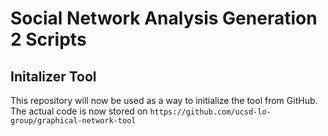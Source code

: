 # Social Network Analysis Generation 2 Scripts
## Initalizer Tool
This repository will now be used as a way to initialize the tool from GitHub.  
The actual code is now stored on `https://github.com/ucsd-lo-group/graphical-network-tool`  
